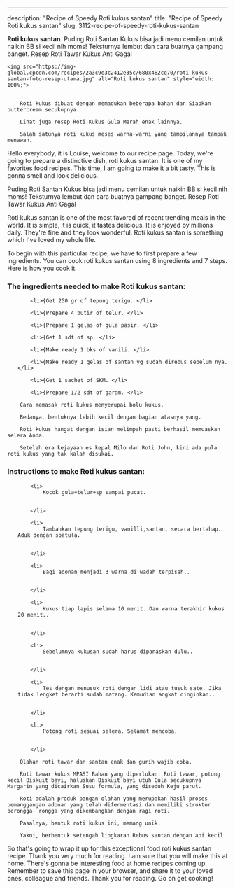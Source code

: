 ---
description: "Recipe of Speedy Roti kukus santan"
title: "Recipe of Speedy Roti kukus santan"
slug: 3112-recipe-of-speedy-roti-kukus-santan

<p>
	<strong>Roti kukus santan</strong>. 
	Puding Roti Santan Kukus bisa jadi menu cemilan untuk naikin BB si kecil nih moms! Teksturnya lembut dan cara buatnya gampang banget. Resep Roti Tawar Kukus Anti Gagal
</p>
<p>
	
	<img src="https://img-global.cpcdn.com/recipes/2a3c9e3c2412e35c/680x482cq70/roti-kukus-santan-foto-resep-utama.jpg" alt="Roti kukus santan" style="width: 100%;">
	
	
		Roti kukus dibuat dengan memadukan beberapa bahan dan Siapkan buttercream secukupnya.
	
		Lihat juga resep Roti Kukus Gula Merah enak lainnya.
	
		Salah satunya roti kukus meses warna-warni yang tampilannya tampak menawan.
	
</p>
<p>
	Hello everybody, it is Louise, welcome to our recipe page. Today, we're going to prepare a distinctive dish, roti kukus santan. It is one of my favorites food recipes. This time, I am going to make it a bit tasty. This is gonna smell and look delicious.
</p>
	
<p>
	Puding Roti Santan Kukus bisa jadi menu cemilan untuk naikin BB si kecil nih moms! Teksturnya lembut dan cara buatnya gampang banget. Resep Roti Tawar Kukus Anti Gagal
</p>
<p>
	Roti kukus santan is one of the most favored of recent trending meals in the world. It is simple, it is quick, it tastes delicious. It is enjoyed by millions daily. They're fine and they look wonderful. Roti kukus santan is something which I've loved my whole life.
</p>

<p>
To begin with this particular recipe, we have to first prepare a few ingredients. You can cook roti kukus santan using 8 ingredients and 7 steps. Here is how you cook it.
</p>

<h3>The ingredients needed to make Roti kukus santan:</h3>

<ol>
	
		<li>{Get 250 gr of tepung terigu. </li>
	
		<li>{Prepare 4 butir of telur. </li>
	
		<li>{Prepare 1 gelas of gula pasir. </li>
	
		<li>{Get 1 sdt of sp. </li>
	
		<li>{Make ready 1 bks of vanili. </li>
	
		<li>{Make ready 1 gelas of santan yg sudah direbus sebelum nya. </li>
	
		<li>{Get 1 sachet of SKM. </li>
	
		<li>{Prepare 1/2 sdt of garam. </li>
	
</ol>
<p>
	
		Cara memasak roti kukus menyerupai bolu kukus.
	
		Bedanya, bentuknya lebih kecil dengan bagian atasnya yang.
	
		Roti kukus hangat dengan isian melimpah pasti berhasil memuaskan selera Anda.
	
		Setelah era kejayaan es kepal Milo dan Roti John, kini ada pula roti kukus yang tak kalah disukai.
	
</p>

<h3>Instructions to make Roti kukus santan:</h3>

<ol>
	
		<li>
			Kocok gula+telur+sp sampai pucat.
			
			
		</li>
	
		<li>
			Tambahkan tepung terigu, vanilli,santan, secara bertahap. Aduk dengan spatula.
			
			
		</li>
	
		<li>
			Bagi adonan menjadi 3 warna di wadah terpisah..
			
			
		</li>
	
		<li>
			Kukus tiap lapis selama 10 menit. Dan warna terakhir kukus 20 menit..
			
			
		</li>
	
		<li>
			Sebelumnya kukusan sudah harus dipanaskan dulu..
			
			
		</li>
	
		<li>
			Tes dengan menusuk roti dengan lidi atau tusuk sate. Jika tidak lengket berarti sudah matang. Kemudian angkat dinginkan..
			
			
		</li>
	
		<li>
			Potong roti sesuai selera. Selamat mencoba.
			
			
		</li>
	
</ol>

<p>
	
		Olahan roti tawar dan santan enak dan gurih wajib coba.
	
		Roti tawar kukus MPASI Bahan yang diperlukan: Roti tawar, potong kecil Biskuit bayi, haluskan Biskuit bayi utuh Gula secukupnya Margarin yang dicairkan Susu formula, yang diseduh Keju parut.
	
		Roti adalah produk pangan olahan yang merupakan hasil proses pemanggangan adonan yang telah difermentasi dan memiliki struktur berongga- rongga yang dikembangkan dengan ragi roti.
	
		Pasalnya, bentuk roti kukus ini, memang unik.
	
		Yakni, berbentuk setengah lingkaran Rebus santan dengan api kecil.
	
</p>

<p>
	So that's going to wrap it up for this exceptional food roti kukus santan recipe. Thank you very much for reading. I am sure that you will make this at home. There's gonna be interesting food at home recipes coming up. Remember to save this page in your browser, and share it to your loved ones, colleague and friends. Thank you for reading. Go on get cooking!
</p>
